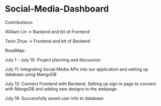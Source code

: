 # Social-Media-Dashboard

Contributions:

William Lin -> Backend and bit of Frontend 

Tevin Zhuo -> Frontend and bit of Backend

RoadMap: 

July 1 - July 10: Project planning and discussion

July 11: Integrating Social Media APIs into our application and setting up database using MangoDB

July 12: Connect Frontend with Backend. Setting up sign in page to connect with MangoDB and adding new designs to the webpage.

July 18: Successfully saved user info to database
